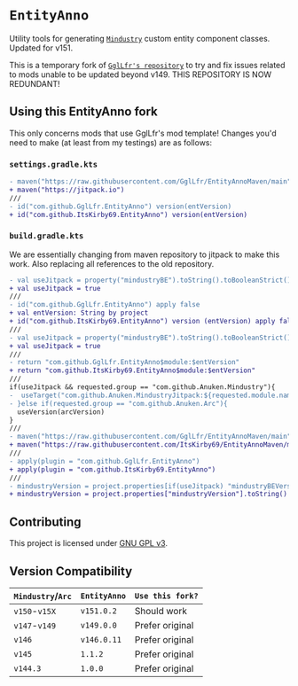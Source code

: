 # `EntityAnno`
Utility tools for generating [`Mindustry`](https://github.com/Anuken/Mindustry)
custom entity component classes. Updated for v151.

This is a temporary fork of [`GglLfr's repository`](https://github.com/GglLfr/EntityAnno) to try and fix issues related to mods unable to be updated beyond v149. THIS REPOSITORY IS NOW REDUNDANT!

## Using this EntityAnno fork
This only concerns mods that use GglLfr's mod template!
Changes you'd need to make (at least from my testings) are as follows:

### `settings.gradle.kts`

```diff
- maven("https://raw.githubusercontent.com/GglLfr/EntityAnnoMaven/main")
+ maven("https://jitpack.io")
///
- id("com.github.GglLfr.EntityAnno") version(entVersion)
+ id("com.github.ItsKirby69.EntityAnno") version(entVersion)
```
### `build.gradle.kts`

We are essentially changing from maven repository to jitpack to make this work. Also replacing all references to the old repository.

```diff
- val useJitpack = property("mindustryBE").toString().toBooleanStrict()
+ val useJitpack = true
///
- id("com.github.GglLfr.EntityAnno") apply false
+ val entVersion: String by project
+ id("com.github.ItsKirby69.EntityAnno") version (entVersion) apply false
///
- val useJitpack = property("mindustryBE").toString().toBooleanStrict()
+ val useJitpack = true
///
- return "com.github.GglLfr.EntityAnno$module:$entVersion"
+ return "com.github.ItsKirby69.EntityAnno$module:$entVersion"
///
if(useJitpack && requested.group == "com.github.Anuken.Mindustry"){
-  useTarget("com.github.Anuken.MindustryJitpack:${requested.module.name}:$mindustryBEVersion")
- }else if(requested.group == "com.github.Anuken.Arc"){
  useVersion(arcVersion)
}
///
- maven("https://raw.githubusercontent.com/GglLfr/EntityAnnoMaven/main")
+ maven("https://raw.githubusercontent.com/ItsKirby69/EntityAnnoMaven/main")
///
- apply(plugin = "com.github.GglLfr.EntityAnno")
+ apply(plugin = "com.github.ItsKirby69.EntityAnno")
///
- mindustryVersion = project.properties[if(useJitpack) "mindustryBEVersion" else "mindustryVersion"].toString()
+ mindustryVersion = project.properties["mindustryVersion"].toString()
```


## Contributing
This project is licensed under [GNU GPL v3](/LICENSE).

## Version Compatibility
| `Mindustry`/`Arc` | `EntityAnno`  | `Use this fork?` |
|-------------------|---------------|------------------|
| `v150`-`v15X`     | `v151.0.2`    |   Should work            |
| `v147`-`v149`     | `v149.0.0`    |   Prefer original            |
| `v146`            | `v146.0.11`   |   Prefer original            |
| `v145`            | `1.1.2`       |   Prefer original            |
| `v144.3`          | `1.0.0`       |   Prefer original            |
